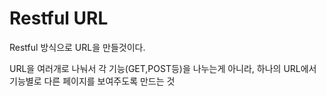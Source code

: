 # Restful URL

Restful  방식으로 URL을 만들것이다. 

URL을 여러개로 나눠서 각 기능(GET,POST등)을 나누는게 아니라, 하나의 URL에서 기능별로 다른 페이지를 보여주도록 만드는 것